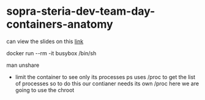 # sopra-steria-dev-team-day-containers-anatomy

can view the slides on this [link](https://iypetrov.github.io/sopra-steria-dev-team-day-containers-anatomy)

docker run --rm -it busybox /bin/sh


man unshare

- limit the container to see only its processes
ps uses /proc to get the list of processes
so to do this our contianer needs its own /proc
here we are going to use the chroot
